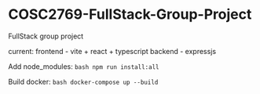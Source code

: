 # COSC2769-FullStack-Group-Project
FullStack group project

current:
frontend - vite + react + typescript
backend - expressjs

Add node_modules:
``bash
npm run install:all
``

Build docker:
``bash
docker-compose up --build
``